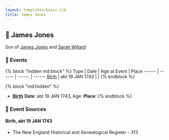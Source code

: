 ```yaml
---
layout: templates/basic.njk
title: James Jones
---
```

## 🔵 James Jones

Son of [James Jones](/people/6/61233476) and [Sarah Willard](/people/2/24374592)

### 📆 Events

{% block "hidden md:block" %}
Type | Date | Age at Event | Place
------ | ------ | ------ | ------
[Birth](#event-event-2) | abt 19 JAN 1743 |  |
{% endblock %}

{% block "md:hidden" %}
- **[Birth](#event-event-2)**
**Date**: abt 19 JAN 1743, Age:
**Place**:
{% endblock %}

### 📰 Event Sources

#### <a id="event-event-2"></a> Birth, abt 19 JAN 1743
* The New England Historical and Genealogical Register  - 313